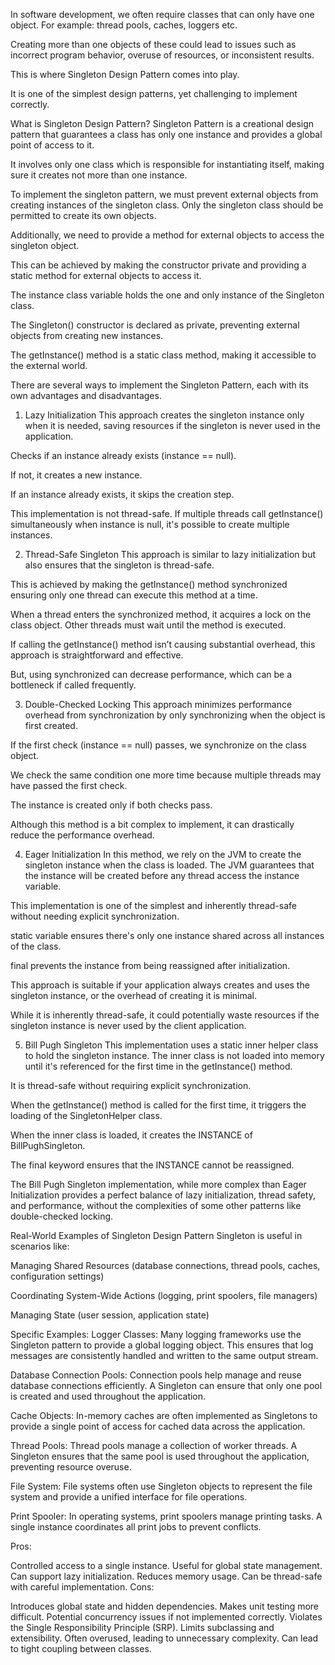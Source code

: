 In software development, we often require classes that can only have one object. For example: thread pools, caches, loggers etc.

Creating more than one objects of these could lead to issues such as incorrect program behavior, overuse of resources, or inconsistent results.

This is where Singleton Design Pattern comes into play.

It is one of the simplest design patterns, yet challenging to implement correctly.


What is Singleton Design Pattern?
Singleton Pattern is a creational design pattern that guarantees a class has only one instance and provides a global point of access to it.

It involves only one class which is responsible for instantiating itself, making sure it creates not more than one instance.


To implement the singleton pattern, we must prevent external objects from creating instances of the singleton class. Only the singleton class should be permitted to create its own objects.

Additionally, we need to provide a method for external objects to access the singleton object.

This can be achieved by making the constructor private and providing a static method for external objects to access it.


The instance class variable holds the one and only instance of the Singleton class.

The Singleton() constructor is declared as private, preventing external objects from creating new instances.

The getInstance() method is a static class method, making it accessible to the external world.



There are several ways to implement the Singleton Pattern, each with its own advantages and disadvantages.

1. Lazy Initialization
This approach creates the singleton instance only when it is needed, saving resources if the singleton is never used in the application.

Checks if an instance already exists (instance == null).

If not, it creates a new instance.

If an instance already exists, it skips the creation step.

This implementation is not thread-safe. If multiple threads call getInstance() simultaneously when instance is null, it's possible to create multiple instances.


2. Thread-Safe Singleton
This approach is similar to lazy initialization but also ensures that the singleton is thread-safe.

This is achieved by making the getInstance() method synchronized ensuring only one thread can execute this method at a time.

When a thread enters the synchronized method, it acquires a lock on the class object. Other threads must wait until the method is executed.

If calling the getInstance() method isn’t causing substantial overhead, this approach is straightforward and effective.

But, using synchronized can decrease performance, which can be a bottleneck if called frequently.

3. Double-Checked Locking
This approach minimizes performance overhead from synchronization by only synchronizing when the object is first created.

If the first check (instance == null) passes, we synchronize on the class object.

We check the same condition one more time because multiple threads may have passed the first check.

The instance is created only if both checks pass.

Although this method is a bit complex to implement, it can drastically reduce the performance overhead.


4. Eager Initialization
In this method, we rely on the JVM to create the singleton instance when the class is loaded. The JVM guarantees that the instance will be created before any thread access the instance variable.

This implementation is one of the simplest and inherently thread-safe without needing explicit synchronization.

static variable ensures there's only one instance shared across all instances of the class.

final prevents the instance from being reassigned after initialization.

This approach is suitable if your application always creates and uses the singleton instance, or the overhead of creating it is minimal.

While it is inherently thread-safe, it could potentially waste resources if the singleton instance is never used by the client application.


5. Bill Pugh Singleton
This implementation uses a static inner helper class to hold the singleton instance. The inner class is not loaded into memory until it's referenced for the first time in the getInstance() method.

It is thread-safe without requiring explicit synchronization.

When the getInstance() method is called for the first time, it triggers the loading of the SingletonHelper class.

When the inner class is loaded, it creates the INSTANCE of BillPughSingleton.

The final keyword ensures that the INSTANCE cannot be reassigned.

The Bill Pugh Singleton implementation, while more complex than Eager Initialization provides a perfect balance of lazy initialization, thread safety, and performance, without the complexities of some other patterns like double-checked locking.




Real-World Examples of Singleton Design Pattern
Singleton is useful in scenarios like:

Managing Shared Resources (database connections, thread pools, caches, configuration settings)

Coordinating System-Wide Actions (logging, print spoolers, file managers)

Managing State (user session, application state)



Specific Examples:
Logger Classes: Many logging frameworks use the Singleton pattern to provide a global logging object. This ensures that log messages are consistently handled and written to the same output stream.

Database Connection Pools: Connection pools help manage and reuse database connections efficiently. A Singleton can ensure that only one pool is created and used throughout the application.

Cache Objects: In-memory caches are often implemented as Singletons to provide a single point of access for cached data across the application.

Thread Pools: Thread pools manage a collection of worker threads. A Singleton ensures that the same pool is used throughout the application, preventing resource overuse.

File System: File systems often use Singleton objects to represent the file system and provide a unified interface for file operations.

Print Spooler: In operating systems, print spoolers manage printing tasks. A single instance coordinates all print jobs to prevent conflicts.


Pros:

Controlled access to a single instance.
Useful for global state management.
Can support lazy initialization.
Reduces memory usage.
Can be thread-safe with careful implementation.
Cons:

Introduces global state and hidden dependencies.
Makes unit testing more difficult.
Potential concurrency issues if not implemented correctly.
Violates the Single Responsibility Principle (SRP).
Limits subclassing and extensibility.
Often overused, leading to unnecessary complexity.
Can lead to tight coupling between classes.